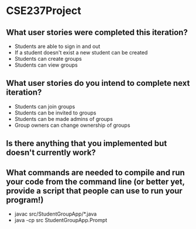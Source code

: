 # CSE237Project

## What user stories were completed this iteration?
- Students are able to sign in and out
- If a student doesn't exist a new student can be created
- Students can create groups
- Students can view groups

## What user stories do you intend to complete next iteration?
- Students can join groups
- Students can be invited to groups
- Students can be made admins of groups
- Group owners can change ownership of groups

## Is there anything that you implemented but doesn't currently work?

## What commands are needed to compile and run your code from the command line (or better yet, provide a script that people can use to run your program!)
- javac src/StudentGroupApp/*.java
- java -cp src StudentGroupApp.Prompt
